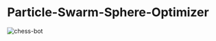# Particle-Swarm-Sphere-Optimizer
![chess-bot](https://github.com/DanielT504/Particle-Swarm-Sphere-Optimizer/assets/62156098/470380df-03f2-404b-9f4d-41eff901ddc8)
